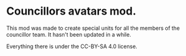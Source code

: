 # Councillors avatars mod.

This mod was made to create special units for all the members of the councillor team.
It hasn't been updated in a while.

Everything there is under the CC-BY-SA 4.0 license.
